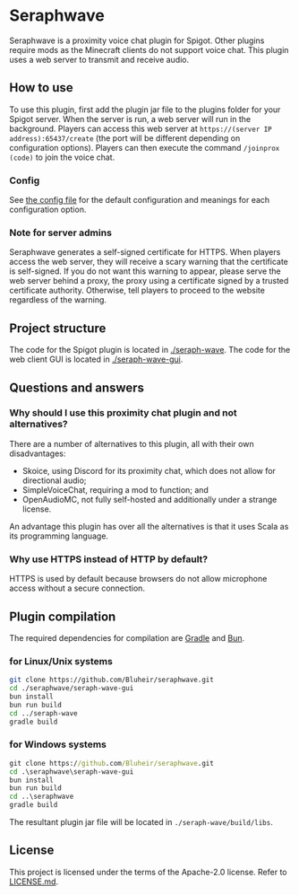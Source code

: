 # Seraphwave
Seraphwave is a proximity voice chat plugin for Spigot. Other plugins require mods as the Minecraft clients do not support voice chat. This plugin uses a web server to transmit and receive audio.

## How to use
To use this plugin, first add the plugin jar file to the plugins folder for your Spigot server. When the server is run, a web server will run in the background. Players can access this web server at `https://(server IP address):65437/create` (the port will be different depending on configuration options). Players can then execute the command `/joinprox (code)` to join the voice chat.

### Config
See [the config file](./seraph-wave/src/main/resources/config.yml) for the default configuration and meanings for each configuration option.

### Note for server admins
Seraphwave generates a self-signed certificate for HTTPS. When players access the web server, they will receive a scary warning that the certificate is self-signed. If you do not want this warning to appear, please serve the web server behind a proxy, the proxy using a certificate signed by a trusted certificate authority. Otherwise, tell players to proceed to the website regardless of the warning.

## Project structure
The code for the Spigot plugin is located in [./seraph-wave](./seraph-wave). The code for the web client GUI is located in [./seraph-wave-gui](./seraph-wave-gui/).

## Questions and answers

### Why should I use this proximity chat plugin and not alternatives?
There are a number of alternatives to this plugin, all with their own disadvantages:

- Skoice, using Discord for its proximity chat, which does not allow for directional audio;
- SimpleVoiceChat, requiring a mod to function; and
- OpenAudioMC, not fully self-hosted and additionally under a strange license.

An advantage this plugin has over all the alternatives is that it uses Scala as its programming language.

### Why use HTTPS instead of HTTP by default?
HTTPS is used by default because browsers do not allow microphone access without a secure connection.

## Plugin compilation
The required dependencies for compilation are [Gradle](https://gradle.org/install) and [Bun](https://bun.sh).

### for Linux/Unix systems
```sh
git clone https://github.com/Bluheir/seraphwave.git
cd ./seraphwave/seraph-wave-gui
bun install
bun run build
cd ../seraph-wave
gradle build
```

### for Windows systems
```bat
git clone https://github.com/Bluheir/seraphwave.git
cd .\seraphwave\seraph-wave-gui
bun install
bun run build
cd ..\seraphwave
gradle build
```

The resultant plugin jar file will be located in `./seraph-wave/build/libs`.

## License
This project is licensed under the terms of the Apache-2.0 license. Refer to [LICENSE.md](./LICENSE.md).